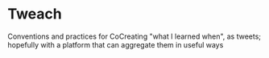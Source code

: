# Tweach
Conventions and practices for CoCreating "what I learned when", as tweets; hopefully with a platform that can aggregate them in useful ways
